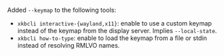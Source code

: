 Added `--keymap` to the following tools:
- `xkbcli interactive-{wayland,x11}`: enable to use a custom keymap instead of
  the keymap from the display server. Implies `--local-state`.
- `xkbcli how-to-type`: enable to load the keymap from a file or stdin instead
  of resolving RMLVO names.
